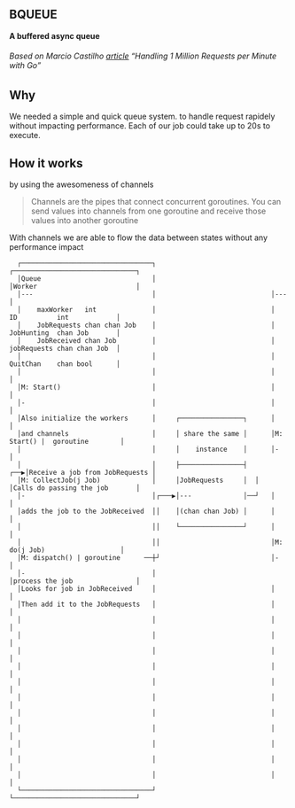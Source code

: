 BQUEUE
----
**A buffered async queue**
###### Based on Marcio Castilho [article](http://marcio.io/2015/07/handling-1-million-requests-per-minute-with-golang/) “Handling 1 Million Requests per Minute with Go”

Why
---
We needed a simple and quick queue system. to handle request rapidely without impacting performance.
Each of our job could take up to 20s to execute.

How it works
----
by using the awesomeness of channels

>Channels are the pipes that connect concurrent goroutines. You can send values into channels from one goroutine and receive those values into another goroutine

With channels we are able to flow the data between states without any performance impact

```
  ┌─────────────────────────────────┐                             ┌───────────────────────────────┐
  │Queue                            │                             │Worker                         │
  │---                              │                             │---                            │
  │    maxWorker   int              │                             │    ID          int            │
  │    JobRequests chan chan Job    │                             │    JobHunting  chan Job       │
  │    JobReceived chan Job         │                             │    jobRequests chan chan Job  │
  │                                 │                             │    QuitChan    chan bool      │
  │                                 │                             │                               │
  │M: Start()                       │                             │                               │
  │-                                │                             │                               │
  │Also initialize the workers      │     ┌────────────────┐      │                               │
  │and channels                     │     │ share the same │      │M: Start() |  goroutine        │
  │                                 │     │    instance    │      │-                              │
  │                                 │     ├────────────────┤  ┌──▶│Receive a job from JobRequests │
  │M: CollectJob(j Job)             │     │JobRequests     │  │   │Calls do passing the job       │
  │-                                │┌───▶│---             │──┘   │                               │
  │adds the job to the JobReceived  ││    │(chan chan Job) │      │                               │
  │                                 ││    └────────────────┘      │                               │
  │                                 ││                            │M: do(j Job)                   │
  │M: dispatch() | goroutine      ──┼┘                            │-                              │
  │-                                │                             │process the job                │
  │Looks for job in JobReceived     │                             │                               │
  │Then add it to the JobRequests   │                             │                               │
  │                                 │                             │                               │
  │                                 │                             │                               │
  │                                 │                             │                               │
  │                                 │                             │                               │
  │                                 │                             │                               │
  │                                 │                             │                               │
  │                                 │                             │                               │
  │                                 │                             │                               │
  │                                 │                             │                               │
  │                                 │                             │                               │
  │                                 │                             │                               │
  └─────────────────────────────────┘                             └───────────────────────────────┘
```

